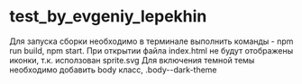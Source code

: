 # test_by_evgeniy_lepekhin
Для запуска сборки необходимо в терминале выполнить команды - npm run build, npm start.
При открытии файла index.html не будут отображены иконки, т.к. исползован sprite.svg
Для включения темной темы необходимо добавить body класс, .body--dark-theme

